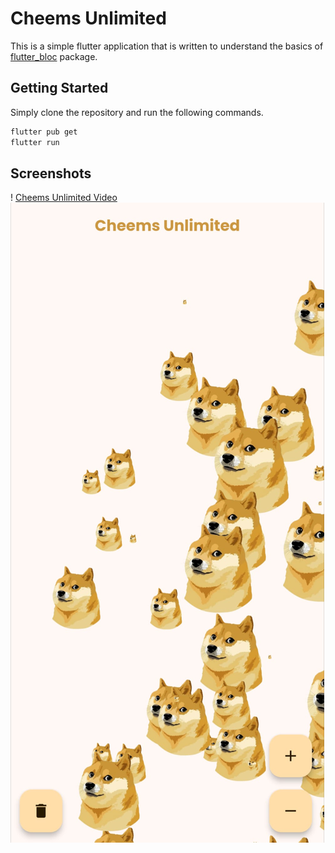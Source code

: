 # Cheems Unlimited

This is a simple flutter application that is written to understand the basics of [flutter_bloc](https://pub.dev/packages/flutter_bloc) package.

## Getting Started

Simply clone the repository and run the following commands.

```bash
flutter pub get
flutter run
```

## Screenshots

! [Cheems Unlimited Video](https://github.com/Achintha444/cheems_unlimited/blob/main/assets/github/video.mp4)
![Cheems Unlimited](https://github.com/Achintha444/cheems_unlimited/blob/main/assets/github/screenshot.jpeg)
